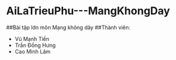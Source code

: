 # AiLaTrieuPhu---MangKhongDay
##Bài tập lớn môn Mạng không dây
##Thành viên:
  - Vũ Mạnh Tiến
  - Trần Đồng Hưng
  - Cao Minh Lâm

